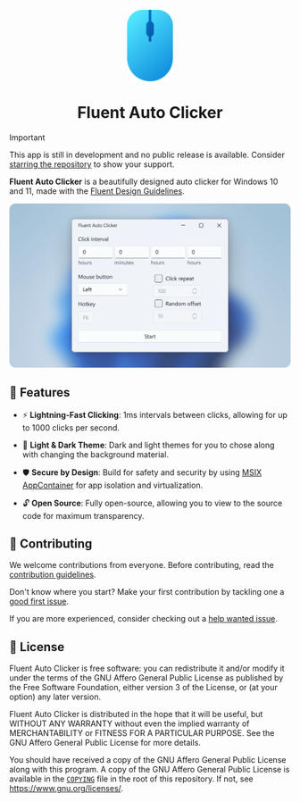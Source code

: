 <p align="center">
  <img alt="Fluent Auto Clicker" align=center src="assets/Logo.svg" height="128px" />
  <h1 align="center">Fluent Auto Clicker</h1>
</p>

> [!IMPORTANT]
> This app is still in development and no public release is available. Consider [starring the repository](https://docs.github.com/en/get-started/exploring-projects-on-github/saving-repositories-with-stars) to show your support.

**Fluent Auto Clicker** is a beautifully designed auto clicker for Windows 10 and 11, made with the [Fluent Design Guidelines](https://learn.microsoft.com/en-us/windows/apps/design/basics/).

<picture>
  <source media="(prefers-color-scheme: dark)" srcset="assets/ScreenshotDark.png">
  <source media="(prefers-color-scheme: light)" srcset="assets/ScreenshotLight.png">
  <img src="assets/ScreenshotLight.png">
</picture>

## 🚀 Features

* ⚡ **Lightning-Fast Clicking**: 1ms intervals between clicks, allowing for up to 1000 clicks per second.

* 🌙 **Light & Dark Theme**: Dark and light themes for you to chose along with changing the background material.

* 🛡️ **Secure by Design**: Build for safety and security by using [MSIX AppContainer](https://learn.microsoft.com/en-us/windows/msix/msix-container) for app isolation and virtualization.

* 🔓 **Open Source**: Fully open-source, allowing you to view to the source code for maximum transparency.

## 👏 Contributing

We welcome contributions from everyone. Before contributing, read the [contribution guidelines](.github/CONTRIBUTING.md).

Don't know where you start? Make your first contribution by tackling one a [good first issue](https://github.com/RyanLua/FluentAutoClicker/issues?q=is%3Aopen+is%3Aissue+label%3A%22good+first+issue%22).

If you are more experienced, consider checking out a [help wanted issue](https://github.com/RyanLua/FluentAutoClicker/issues?q=is%3Aopen+is%3Aissue+label%3A%22help+wanted%22).

## 🪪 License

Fluent Auto Clicker is free software: you can redistribute it and/or modify it under the terms of the GNU Affero General Public License as published by the Free Software Foundation, either version 3 of the License, or (at your option) any later version.

Fluent Auto Clicker is distributed in the hope that it will be useful, but WITHOUT ANY WARRANTY without even the implied warranty of MERCHANTABILITY or FITNESS FOR A PARTICULAR PURPOSE. See the GNU Affero General Public License for more details.

You should have received a copy of the GNU Affero General Public License along with this program. A copy of the GNU Affero General Public License is available in the [`COPYING`](COPYING.md) file in the root of this repository. If not, see <https://www.gnu.org/licenses/>.
